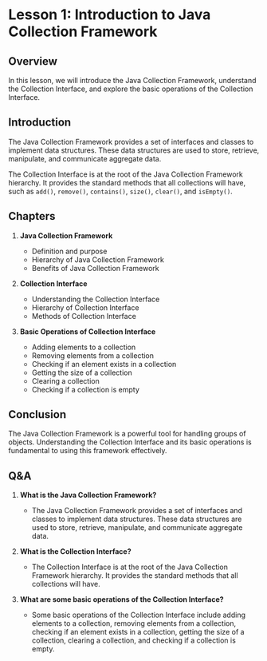 # Lesson 1: Introduction to Java Collection Framework

## Overview

In this lesson, we will introduce the Java Collection Framework, understand the Collection Interface, and explore the basic operations of the Collection Interface.

## Introduction

The Java Collection Framework provides a set of interfaces and classes to implement data structures. These data structures are used to store, retrieve, manipulate, and communicate aggregate data.

The Collection Interface is at the root of the Java Collection Framework hierarchy. It provides the standard methods that all collections will have, such as `add()`, `remove()`, `contains()`, `size()`, `clear()`, and `isEmpty()`.

## Chapters

1. **Java Collection Framework**
   - Definition and purpose
   - Hierarchy of Java Collection Framework
   - Benefits of Java Collection Framework

2. **Collection Interface**
   - Understanding the Collection Interface
   - Hierarchy of Collection Interface
   - Methods of Collection Interface

3. **Basic Operations of Collection Interface**
   - Adding elements to a collection
   - Removing elements from a collection
   - Checking if an element exists in a collection
   - Getting the size of a collection
   - Clearing a collection
   - Checking if a collection is empty

## Conclusion

The Java Collection Framework is a powerful tool for handling groups of objects. Understanding the Collection Interface and its basic operations is fundamental to using this framework effectively.

## Q&A

1. **What is the Java Collection Framework?**
   - The Java Collection Framework provides a set of interfaces and classes to implement data structures. These data structures are used to store, retrieve, manipulate, and communicate aggregate data.

2. **What is the Collection Interface?**
   - The Collection Interface is at the root of the Java Collection Framework hierarchy. It provides the standard methods that all collections will have.

3. **What are some basic operations of the Collection Interface?**
   - Some basic operations of the Collection Interface include adding elements to a collection, removing elements from a collection, checking if an element exists in a collection, getting the size of a collection, clearing a collection, and checking if a collection is empty.